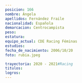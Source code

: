 ```yaml
---
posicion: 166
nombre: Ángela
apellidos: Fernández Fraile
nacionalidad: Española
demarcacion: Centrocampista
peso: 
estatura: 
equipo_actual: CDE Racing Féminas
estudios:
fecha_de_nacimiento: 2006/10/20
foto: rubia.jpeg

trayectoria: 2020 - 2021#Racing
titulos: 
logros: 
---
```

